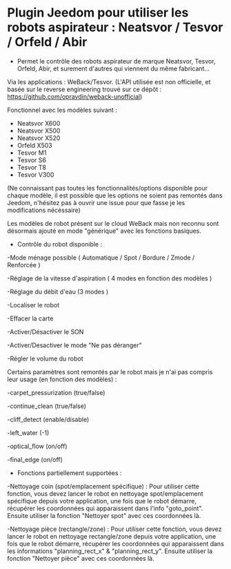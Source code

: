 # Plugin Jeedom pour utiliser les robots aspirateur : Neatsvor / Tesvor / Orfeld / Abir 

* Permet le contrôle des robots aspirateur de marque Neatsvor, Tesvor, Orfeld, Abir, et surement d'autres qui viennent du même fabricant...

Via les applications : WeBack/Tesvor. 
(L'API utilisée est non officielle, et basée sur le reverse engineering trouvé sur ce dépôt : https://github.com/opravdin/weback-unofficial)

Fonctionnel avec les modèles suivant : 
* Neatsvor X600
* Neatsvor X500
* Neatsvor X520
* Orfeld X503
* Tesvor M1
* Tesvor S6
* Tesvor T8
* Tesvor V300

(Ne connaissant pas toutes les fonctionnalités/options disponible pour chaque modèle, il est possible que les options ne soient pas remontés dans Jeedom, n'hésitez pas à ouvrir une issue pour que fasse je les modifications nécéssaire)

Les modèles de robot présent sur le cloud WeBack mais non reconnu sont désormais ajouté en mode "générique" avec les fonctions basiques.


* Contrôle du robot disponible :

-Mode ménage possible ( Automatique / Spot / Bordure / Zmode / Renforcée )

-Réglage de la vitesse d'aspiration ( 4 modes en fonction des modèles )

-Réglage du débit d'eau (3 modes )

-Localiser le robot

-Effacer la carte

-Activer/Désactiver le SON 

-Activer/Desactiver le mode "Ne pas déranger"

-Régler le volume du robot



Certains paramètres sont remontés par le robot mais je n'ai pas compris leur usage (en fonction des modèles) :

-carpet_pressurization (true/false)

-continue_clean (true/false)

-cliff_detect (enable/disable)

-left_water (-1)

-optical_flow (on/off)

-final_edge (on/off)



* Fonctions partiellement supportées : 

-Nettoyage coin (spot/emplacement spécifique) :
Pour utiliser cette fonction, vous devez lancer le robot en nettoyage spot/emplacement spécifique depuis votre application, une fois que le robot démarre, récupérer les coordonnées qui apparaissent dans l'info "goto_point". Ensuite utiliser la fonction "Nettoyer spot" avec ces coordonnées là.

-Nettoyage pièce (rectangle/zone) :
Pour utiliser cette fonction, vous devez lancer le robot en nettoyage rectangle/zone depuis votre application, une fois que le robot démarre, récupérer les coordonnées qui apparaissent dans les informations "planning_rect_x" & "planning_rect_y". Ensuite utiliser la fonction "Nettoyer pièce" avec ces coordonnées là.

